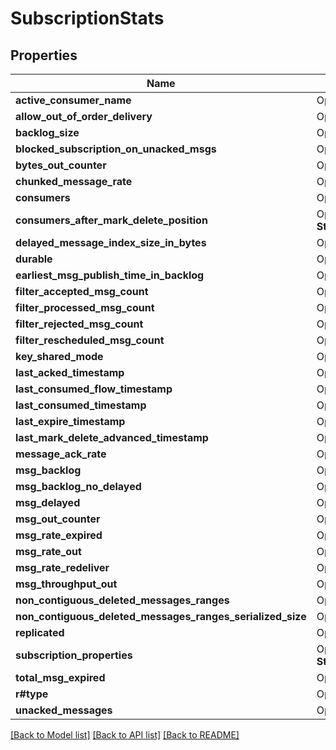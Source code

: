 # SubscriptionStats

## Properties

Name | Type | Description | Notes
------------ | ------------- | ------------- | -------------
**active_consumer_name** | Option<**String**> |  | [optional]
**allow_out_of_order_delivery** | Option<**bool**> |  | [optional]
**backlog_size** | Option<**i64**> |  | [optional]
**blocked_subscription_on_unacked_msgs** | Option<**bool**> |  | [optional]
**bytes_out_counter** | Option<**i64**> |  | [optional]
**chunked_message_rate** | Option<**i32**> |  | [optional]
**consumers** | Option<[**Vec<models::ConsumerStats>**](ConsumerStats.md)> |  | [optional]
**consumers_after_mark_delete_position** | Option<**std::collections::HashMap<String, String>**> |  | [optional]
**delayed_message_index_size_in_bytes** | Option<**i64**> |  | [optional]
**durable** | Option<**bool**> |  | [optional]
**earliest_msg_publish_time_in_backlog** | Option<**i64**> |  | [optional]
**filter_accepted_msg_count** | Option<**i64**> |  | [optional]
**filter_processed_msg_count** | Option<**i64**> |  | [optional]
**filter_rejected_msg_count** | Option<**i64**> |  | [optional]
**filter_rescheduled_msg_count** | Option<**i64**> |  | [optional]
**key_shared_mode** | Option<**String**> |  | [optional]
**last_acked_timestamp** | Option<**i64**> |  | [optional]
**last_consumed_flow_timestamp** | Option<**i64**> |  | [optional]
**last_consumed_timestamp** | Option<**i64**> |  | [optional]
**last_expire_timestamp** | Option<**i64**> |  | [optional]
**last_mark_delete_advanced_timestamp** | Option<**i64**> |  | [optional]
**message_ack_rate** | Option<**f64**> |  | [optional]
**msg_backlog** | Option<**i64**> |  | [optional]
**msg_backlog_no_delayed** | Option<**i64**> |  | [optional]
**msg_delayed** | Option<**i64**> |  | [optional]
**msg_out_counter** | Option<**i64**> |  | [optional]
**msg_rate_expired** | Option<**f64**> |  | [optional]
**msg_rate_out** | Option<**f64**> |  | [optional]
**msg_rate_redeliver** | Option<**f64**> |  | [optional]
**msg_throughput_out** | Option<**f64**> |  | [optional]
**non_contiguous_deleted_messages_ranges** | Option<**i32**> |  | [optional]
**non_contiguous_deleted_messages_ranges_serialized_size** | Option<**i32**> |  | [optional]
**replicated** | Option<**bool**> |  | [optional]
**subscription_properties** | Option<**std::collections::HashMap<String, String>**> |  | [optional]
**total_msg_expired** | Option<**i64**> |  | [optional]
**r#type** | Option<**String**> |  | [optional]
**unacked_messages** | Option<**i64**> |  | [optional]

[[Back to Model list]](../README.md#documentation-for-models) [[Back to API list]](../README.md#documentation-for-api-endpoints) [[Back to README]](../README.md)


